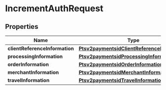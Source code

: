 
# IncrementAuthRequest

## Properties
Name | Type | Description | Notes
------------ | ------------- | ------------- | -------------
**clientReferenceInformation** | [**Ptsv2paymentsidClientReferenceInformation**](Ptsv2paymentsidClientReferenceInformation.md) |  |  [optional]
**processingInformation** | [**Ptsv2paymentsidProcessingInformation**](Ptsv2paymentsidProcessingInformation.md) |  |  [optional]
**orderInformation** | [**Ptsv2paymentsidOrderInformation**](Ptsv2paymentsidOrderInformation.md) |  |  [optional]
**merchantInformation** | [**Ptsv2paymentsidMerchantInformation**](Ptsv2paymentsidMerchantInformation.md) |  |  [optional]
**travelInformation** | [**Ptsv2paymentsidTravelInformation**](Ptsv2paymentsidTravelInformation.md) |  |  [optional]



